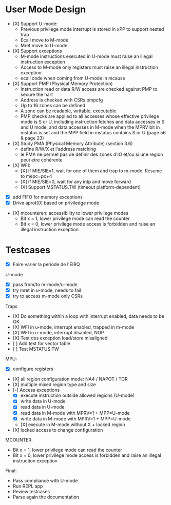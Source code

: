 # User Mode Design

- [X] Support U-mode:
    - Previous privilege mode interrupt is stored in xPP to support nested trap
    - Ecall move to M-mode
    - Mret move to U-mode
- [X] Support exceptions
    - M-mode instructions executed in U-mode must raise an illegal instruction exception
    - Access to M-mode only registers must raise an illegal instruction exception
    - ecall code when coming from U-mode in mcause
- [X] Support PMP (Physical Memory Protection)
    - Instruction read or data R/W access are checked against PMP to secure the hart
    - Address is checked with CSRs pmpcfg
    - Up to 16 zones can be defined
    - A zone can be readable, writable, executable
    - PMP checks are applied to all accesses whose effective privilege mode is S or U, including
      instruction fetches and data accesses in S and U mode, and data accesses in M-mode when the
      MPRV bit in mstatus is set and the MPP field in mstatus contains S or U (page 56 & page 23)
- [X] Study PMA (Physical Memory Attribute) (section 3.6)
    - define R/W/X et l'address matching
    - le PMA ne permet pas de définir des zones d'IO et/ou si une region peut etre cohérente
- [X] WFI:
    - [X] if MIE/SIE=1, wait for one of them and trap to m-mode. Resume to mepc=pc+4
    - [X] if MIE/SIE=0, wait for any intp and move forward
    - [X] Support MSTATUS.TW (timeout platform-dependent)
- [X] add FIFO for memory exceptions
- [X] Drive aprot[0] based on priviledge mode
- [X] mcounteren: accessibility to lower privilege modes
    - Bit x = 1, lower privilege mode can read the counter
    - Bit x = 0, lower privilege mode access is forbidden and raise an illegal instruction exception

# Testcases

- [X] Faire varier la periode de l'EIRQ

U-mode
- [X] pass from/to m-mode/u-mode
- [X] try mret in u-mode, needs to fail
- [X] try to access m-mode only CSRs

Traps
- [X] Do something within a loop with interrupt enabled, data needs to be OK
- [X] WFI in u-mode, interrupt enabled, trapped in m-mode
- [X] WFI in u-mode, interrupt disabled, NOP
- [X] Test des exception load/store misaligned
- [ ] Add test for vector table
- [ ] Test MSTATUS.TW

MPU:
- [X] configure registers
- [X] all region configuration mode: NA4 / NAPOT / TOR
- [X] multiple mixed region type and size
- [-] Access exceptions
    - [X] execute instruction outside allowed regions (U-mode)
    - [X] write data in U-mode
    - [X] read data in U-mode
    - [X] read data in M-mode with MPRV=1 + MPP=U-mode
    - [X] write data in M-mode with MPRV=1 + MPP=U-mode
    - [X] execute in M-mode without X + locked region
- [X] locked access to change configuration

MCOUNTER:
- Bit x = 1, lower privilege mode can read the counter
- Bit x = 0, lower privilege mode access is forbidden and raise an illegal instruction exception

Final:
- Pass compliance with U-mode
- Run REPL app
- Review testcases
- Parse again the documentation
